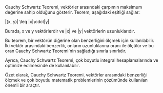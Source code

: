 Cauchy Schwartz Teoremi, vektörler arasındaki çarpımın maksimum değerine sahip olduğunu gösterir. Teorem, aşağıdaki eşitliği sağlar:

|(x, y)| \leq \|x\|\cdot\|y\|

Burada, x ve y vektörlerdir ve \|x\| ve \|y\| vektörlerin uzunluklarıdır.

Bu teorem, bir vektörün diğerine olan benzerliğini ölçmek için kullanılabilir. İki vektör arasındaki benzerlik, onların uzunluklarına oranı ile ölçülür ve bu oran Cauchy Schwartz Teoremi'nin sağladığı sınırla sınırlıdır.

Ayrıca, Cauchy Schwartz Teoremi, çok boyutlu integral hesaplamalarında ve optimize edilmesinde de kullanılabilir.

Özet olarak, Cauchy Schwartz Teoremi, vektörler arasındaki benzerliği ölçmek ve çok boyutlu matematik problemlerinin çözümünde kullanılan önemli bir araçtır.
